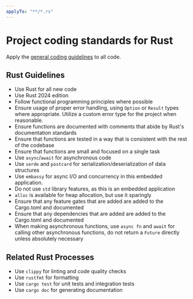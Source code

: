 ```yaml
---
applyTo: "**/*.rs"
---
```

# Project coding standards for Rust

Apply the [general coding guidelines](./general-coding.instructions.md) to all code.

## Rust Guidelines
- Use Rust for all new code
- Use Rust 2024 edition
- Follow functional programming principles where possible
- Ensure usage of proper error handling, using `Option` or `Result` types where appropriate. Utilize a custom error type for the project when reasonable.
- Ensure functions are documented with comments that abide by Rust's documentation standards
- Ensure that functions are tested in a way that is consistent with the rest of the codebase
- Ensure that functions are small and focused on a single task
- Use `async`/`await` for asynchronous code
- Use `serde` and `postcard` for serialization/deserialization of data structures
- Use `embassy` for async I/O and concurrency in this embedded application.
- Do not use `std` library features, as this is an embedded application
- `alloc` is available for heap allocation, but use it sparingly
- Ensure that any feature gates that are added are added to the Cargo.toml and documented
- Ensure that any dependencies that are added are added to the Cargo.toml and documented
- When making asynchronous functions, use `async fn` and `await` for calling other asynchronous functions, do not return a `Future` directly unless absolutely necessary

## Related Rust Processes
- Use `clippy` for linting and code quality checks
- Use `rustfmt` for formatting
- Use `cargo test` for unit tests and integration tests
- Use `cargo doc` for generating documentation